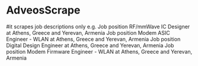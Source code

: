 # AdveosScrape
#it scrapes job descriptions only
e.g.
Job position RF/mmWave IC Designer at  Athens, Greece and Yerevan, Armenia
Job position Modem ASIC Engineer - WLAN at  Athens, Greece and Yerevan, Armenia
Job position Digital Design Engineer at  Athens, Greece and Yerevan, Armenia
Job position Modem Firmware Engineer - WLAN at  Athens, Greece and Yerevan, Armenia
